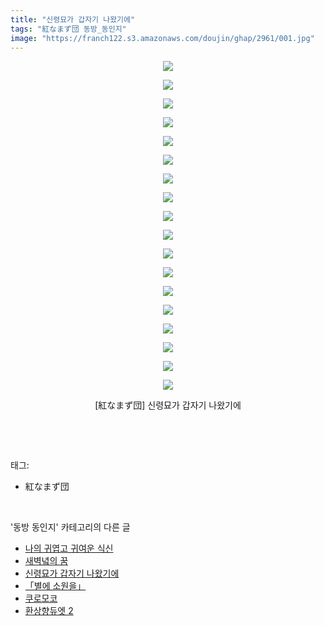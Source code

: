 ```yaml
---
title: "신령묘가 갑자기 나왔기에"
tags: "紅なまず団 동방_동인지"
image: "https://franch122.s3.amazonaws.com/doujin/ghap/2961/001.jpg"
---
```

<div class="article">
<p style="text-align: center; clear: none; float: none;"><img src="{{ site.imgserver4 }}/ghap/2961/001.jpg"/></p>
<p style="text-align: center; clear: none; float: none;"><img src="{{ site.imgserver4 }}/ghap/2961/002.jpg"/></p>
<p style="text-align: center; clear: none; float: none;"><img src="{{ site.imgserver4 }}/ghap/2961/003.jpg"/></p>
<p style="text-align: center; clear: none; float: none;"><img src="{{ site.imgserver4 }}/ghap/2961/004.jpg"/></p>
<p style="text-align: center; clear: none; float: none;"><img src="{{ site.imgserver4 }}/ghap/2961/005.jpg"/></p>
<p style="text-align: center; clear: none; float: none;"><img src="{{ site.imgserver4 }}/ghap/2961/006.jpg"/></p>
<p style="text-align: center; clear: none; float: none;"><img src="{{ site.imgserver4 }}/ghap/2961/007.jpg"/></p>
<p style="text-align: center; clear: none; float: none;"><img src="{{ site.imgserver4 }}/ghap/2961/008.jpg"/></p>
<p style="text-align: center; clear: none; float: none;"><img src="{{ site.imgserver4 }}/ghap/2961/009.jpg"/></p>
<p style="text-align: center; clear: none; float: none;"><img src="{{ site.imgserver4 }}/ghap/2961/010.jpg"/></p>
<p style="text-align: center; clear: none; float: none;"><img src="{{ site.imgserver4 }}/ghap/2961/011.jpg"/></p>
<p style="text-align: center; clear: none; float: none;"><img src="{{ site.imgserver4 }}/ghap/2961/012.jpg"/></p>
<p style="text-align: center; clear: none; float: none;"><img src="{{ site.imgserver4 }}/ghap/2961/013.jpg"/></p>
<p style="text-align: center; clear: none; float: none;"><img src="{{ site.imgserver4 }}/ghap/2961/014.jpg"/></p>
<p style="text-align: center; clear: none; float: none;"><img src="{{ site.imgserver4 }}/ghap/2961/015.jpg"/></p>
<p style="text-align: center; clear: none; float: none;"><img src="{{ site.imgserver4 }}/ghap/2961/016.jpg"/></p>
<p style="text-align: center; clear: none; float: none;"><img src="{{ site.imgserver4 }}/ghap/2961/017.jpg"/></p>
<p style="text-align: center; clear: none; float: none;"><img src="{{ site.imgserver4 }}/ghap/2961/018.jpg"/></p>
<p style="text-align: center; clear: none; float: none;">[紅なまず団] 신령묘가 갑자기 나왔기에</p>
<p><br/></p>
</div><br/>
<div class="tagTrail">
<p>태그: </p>
<ul>
<li>紅なまず団</li>
</ul>
</div><br/>
<div class="another">
<p>'동방 동인지' 카테고리의 다른 글</p>
<ul>
<li><a href="/ghap_2963">나의 귀엽고 귀여운 식신</a></li>
<li><a href="/ghap_2962">새벽녘의 꿈</a></li>
<li><a href="/ghap_2961">신령묘가 갑자기 나왔기에</a></li>
<li><a href="/ghap_2957">「별에 소원을」</a></li>
<li><a href="/ghap_2956">쿠로모코</a></li>
<li><a href="/ghap_2954">환상향듀엣 2</a></li>
</ul>
</div><br/>
<div class="cb_module cb_fluid">
<div class="cb_wrt cb_profile">
</div><!-- commentList close -->
</div><br/>
